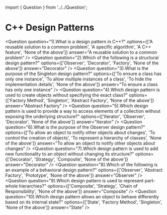 import { Question } from '../../Question';

# C++ Design Patterns

<Question
  question="1).What is a design pattern in C++?"
  options={['A reusable solution to a common problem', 'A specific algorithm', 'A C++ feature', 'None of the above']}
  answer="A reusable solution to a common problem"
/>
<Question
  question="2).Which of the following is a structural design pattern?"
  options={['Observer', 'Decorator', 'Factory', 'None of the above']}
  answer="Decorator"
/>
<Question
  question="3).What is the purpose of the Singleton design pattern?"
  options={['To ensure a class has only one instance', 'To allow multiple instances of a class', 'To hide the implementation details', 'None of the above']}
  answer="To ensure a class has only one instance"
/>
<Question
  question="4).Which design pattern is used to create objects without specifying the exact class?"
  options={['Factory Method', 'Singleton', 'Abstract Factory', 'None of the above']}
  answer="Abstract Factory"
/>
<Question
  question="5).Which design pattern is used to provide a way to access elements of a collection without exposing the underlying structure?"
  options={['Iterator', 'Observer', 'Decorator', 'None of the above']}
  answer="Iterator"
/>
<Question
  question="6).What is the purpose of the Observer design pattern?"
  options={['To allow an object to notify other objects about changes', 'To control the creation of objects', 'To represent a hierarchy of classes', 'None of the above']}
  answer="To allow an object to notify other objects about changes"
/>
<Question
  question="7).Which design pattern is used to add new functionality to an object without changing its structure?"
  options={['Decorator', 'Strategy', 'Composite', 'None of the above']}
  answer="Decorator"
/>
<Question
  question="8).Which of the following is an example of a behavioral design pattern?"
  options={['Observer', 'Abstract Factory', 'Prototype', 'None of the above']}
  answer="Observer"
/>
<Question
  question="9).Which design pattern is used to represent part-whole hierarchies?"
  options={['Composite', 'Strategy', 'Chain of Responsibility', 'None of the above']}
  answer="Composite"
/>
<Question
  question="10).Which design pattern allows an object to behave differently based on its internal state?"
  options={['State', 'Factory Method', 'Singleton', 'None of the above']}
  answer="State"
/>
